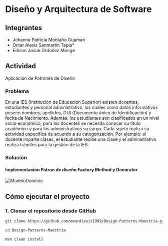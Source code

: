 # Diseño y Arquitectura de Software

## Integrantes
- Johanna Patricia Montaño Guaman
- Omar Alexis Sanmartin Tapia*
- Edison Josue Ordoñez Monge

## Actividad
Aplicación de Patrones de Diseño

### Problema
En una IES (Institución de Educación Superior) existen docentes, estudiantes y personal administrativo, los cuales como datos informativos poseen nombres, apellidos, DUI (Documento único de Identificación) y fecha de Nacimiento. Además: los estudiantes son clasificados en un nivel socio económico, para los docentes se necesita conocer su título académico y para los administrativos su cargo. Cada sujeto realiza su actividad específica de acuerdo a su categorización, Por ejemplo: el docente imparte clases, el estudiante recibe una clase y el administrativo realiza trámites para la gestión de la IES.

### Solución

#### Implementación Patron de diseño Factory Method y Decorator

![ModeloDominio](https://github.com/omarAlexis1999/Design-Patterns-Maestria/assets/52268702/2cd50052-dd41-43a7-aafd-83ca6451e6ba)

## Cómo ejecutar el proyecto

### 1. Clonar el repositorio desde GitHub

```sh
git clone https://github.com/omarAlexis1999/Design-Patterns-Maestria.git
```
```sh
cd Design-Patterns-Maestria
```
```sh
mvn clean install
```

